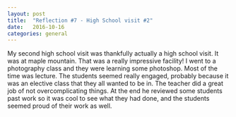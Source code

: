 ```yaml
---
layout: post
title:  "Reflection #7 - High School visit #2"
date:   2016-10-16
categories: general
---
```


My second high school visit was thankfully actually a high school visit. It was at maple mountain. That was a really impressive facility! I went to a photography class and they were learning some photoshop. Most of the time was lecture. The students seemed really engaged, probably because it was an elective class that they all wanted to be in. The teacher did a great job of not overcomplicating things. At the end he reviewed some students past work so it was cool to see what they had done, and the students seemed proud of their work as well.
